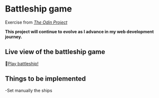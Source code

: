 # Battleship game
Exercise from [_The Odin Project_](https://www.theodinproject.com/lessons/node-path-javascript-battleship)

**This project will continue to evolve as I advance in my web development journey.**

## Live view of the battleship game

🔗[Play battleship!](https://raw.githack.com/Francois-T9/battleship/gh-pages/index.html)

## Things to be implemented
-Set manually the ships
